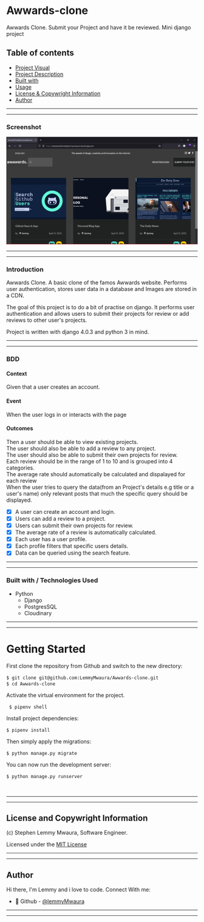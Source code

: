 # Awwards-clone
Awwards Clone. Submit your Project and have it be reviewed.
Mini django project

## Table of contents
  <!-- - [Screenshot](#screenshot) -->
  - [Project Visual](#Screenshot)
  - [Project Description](#Project-description) 
  - [Built with](#built-with)
  - [Usage](#Getting-Started)
  - [License & Copywright Information](#License-and-Copywright-Information)
  - [Author](#author)

---
___

### Screenshot
![Website](static/images/web.png)
___
---
### Introduction
Awwards Clone.
A basic clone of the famos Awwards website. Performs user authentication, stores user data in a database and Images are stored in a CDN.

The goal of this project is to do a bit of practise on django. It performs user authentication and allows users to submit their projects for review or add reviews to other user's projects.  

Project is written with django 4.0.3 and python 3 in mind.

---
___

### BDD
 #### Context
  Given that a user creates an account.
 #### Event
  When the user logs in or interacts with the page
#### Outcomes
  Then a user should be able to view existing projects.\
  The user should also be able to add a review to any project.\
  The user should also be able to submit their own projects for review.\
  Each review should be in the range of 1 to 10 and is grouped into 4 categories.\
  The average rate should automatically be calculated and dispalayed for each review\
  When the user tries to query the data(from an Project's details e.g title or a user's name) only relevant posts that much the specific query should be displayed.

* [x] A user can create an account and login.
* [x] Users can add a review to a project.
* [x] Users can submit their own projects for review.
* [x] The average rate of a review is automatically calculated.
* [x] Each user has a user profile.
* [x] Each profile filters that specific users details.
* [x] Data can be queried using the search feature.

---
___
### Built with / Technologies Used

- Python
    - Django
    - PostgresSQL
    - Cloudinary
---
___


# Getting Started

First clone the repository from Github and switch to the new directory:

    $ git clone git@github.com:LemmyMwaura/Awwards-clone.git
    $ cd Awwards-clone
    
Activate the virtual environment for the project.

     $ pipenv shell
    
Install project dependencies:

    $ pipenv install
    
    
Then simply apply the migrations:

    $ python manage.py migrate
    

You can now run the development server:

    $ python manage.py runserver

<br>

---
___

## License and Copywright Information
(c) Stephen Lemmy Mwaura, Software Engineer.

Licensed under the [MIT License](LISENCE)

---
___
## Author 
Hi there, I'm Lemmy and i love to code. Connect With me:

- 🎱 Github - [@lemmyMwaura](https://github.com/LemmyMwaura)

---
___


